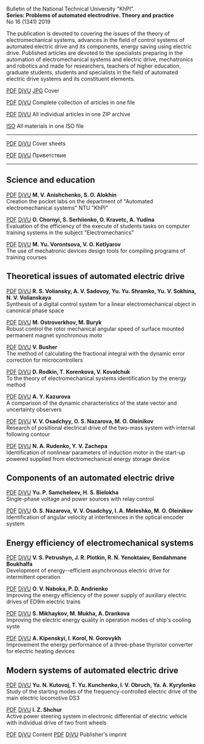 Bulletin of the National Technical University "KhPI".  
**Series: Problems of automated electrodrive. Theory and practice**  
No 16 (1341) 2019

The publication is devoted to covering the issues of the theory of
electromechanical systems, advances in the field of control systems of
automated electric drive and its components, energy saving using
electric drive. Published articles are devoted to the specialists
preparing in the automation of electromechanical systems and electric
drive, mechatronics and robotics and made for researchers, teachers of
higher education, graduate students, students and specialists in the
field of automated electric drive systems and its constituent elements.

[PDF][CoverPDF] [DjVU][CoverDjVU] [JPG][CoverJPG] Cover

[PDF][fullPDF] [DjVU][fullDjVU] Complete collection of articles in one file

[PDF][zipPDF] [DjVU][zipDjVU] All individual articles in one ZIP archive

[ISO][isoALL] All materials in one ISO file

---

[PDF][p001] [DjVU][d001] Cover sheets

[PDF][p01] [DjVU][d01]   Приветствие

---

## Science and education ##

[PDF][p01] [DjVU][d01] **M. V. Anishchenko, S. O. Alokhin**  
Creation the pocket labs on the department of "Automated electromechanical systems" NTU "KhPI"

[PDF][p02] [DjVU][d02] **О. Chornyi, S. Serhiienko, O. Kravetc, A. Yudina**  
Evaluation of the efficiency of the execute of students tasks on computer training systems in the subject "Electromechanics"

[PDF][p03] [DjVU][d03] **M. Yu. Vorontsova, V. O. Kotlyarov**  
The use of mechatronic devices design tools for compiling programs of training courses

## Theoretical issues of automated electric drive ##

[PDF][p04] [DjVU][d04] **R. S. Voliansky, A. V. Sadovoy, Yu. Yu. Shramko, Yu. V. Sokhina, N. V. Volianskaya**  
Synthesis of a digital control system for a linear electromechanical object in canonical phase space

[PDF][p05] [DjVU][d05] **M. Ostroverkhov, M. Buryk**  
Robust control the rotor mechanical angular speed of surface mounted permanent magnet synchronous moto

[PDF][p06] [DjVU][d06] **V. Busher**  
The method of calculating the fractional integral with the dynamic error correction for microcontrollers

[PDF][p07] [DjVU][d07] **D. Rodkin, Т. Korenkova, V. Kovalchuk**  
To the theory of electromechanical systems identification by the energy method

[PDF][p08] [DjVU][d08] **A. Y. Kazurova**  
A comparison of the dynamic characteristics of the state vector and uncertainty observers

[PDF][p09] [DjVU][d09] **V. V. Osadchyy, O. S. Nazarova, M. O. Oleinikov**  
Research of positional electrical drive of the two-mass system with internal following contour

[PDF][p10] [DjVU][d10] **N. A. Rudenko, Y. V. Zachepa**  
Identification of nonlinear parameters of induction motor in the start-up powered supplied from electromechanical energy storage device

## Components of an automated electric drive ##

[PDF][p11] [DjVU][d11] **Yu. P. Samcheleev, H. S. Bielokha**  
Single-phase voltage and power sources with relay control

[PDF][p12] [DjVU][d12] **O. S. Nazarova, V. V. Osadchyy, I. A. Meleshko, M. O. Oleinikov**  
Identification of angular velocity at interferences in the optical encoder system

## Energy efficiency of electromechanical systems ##

[PDF][p13] [DjVU][d13] **V. S. Petrushyn, J. R. Plotkin, R. N. Yenoktaiev, Bendahmane Boukhalfa**  
Development of energy--efficient asynchronous electric drive for intermittent operation

[PDF][p14] [DjVU][d14] **O. V. Naboka, P. D. Andrienko**  
Improving the energy efficiency of the power supply of auxiliary electric drives of ED9m electric trains

[PDF][p15] [DjVU][d15] **S. Mikhaykov, M. Mukha, A. Drankova**  
Improving the electric energy quality in operation modes of ship's cooling syste

[PDF][p16] [DjVU][d16] **A. Kipenskyi, I. Korol, N. Gorovykh**  
Improvement the energy performance of a three-phase thyristor converter for electric heating devices

## Modern systems of automated electric drive ##

[PDF][p17] [DjVU][d17] **Yu. N. Kutovoj, T. Yu. Kunchenko, I. V. Obruch, Ya. A. Kyrylenko**  
Study of the starting modes of the frequency-controlled electric drive of the main electric locomotive DS3

[PDF][p18] [DjVU][d18] **I. Z. Shchur**  
Active power steering system in electronic differential of electric vehicle with individual drive of two front wheels

[PDF][p19] [DjVU][d19] Content
[PDF][p20] [DjVU][d20] Publisher's imprint

[CoverPDF]: paep2019_16_1341_cover.pdf
[CoverDjVU]: paep2019_16_1341_cover.djvu
[CoverJPG]: paep2019_16_1341_cover.jpg
[fullPDF]: paep2019_16_1341.pdf
[fullDjVU]: paep2019_16_1341.djvu
[zipPDF]: paep2019_16_1341_pdf.zip
[zipDjVU]: paep2019_16_1341_djvu.zip
[isoALL]: paep2019_16_1341.iso
[p001]: pdf/00_1_Титул.pdf
[d001]: djvu/00_1_Титул.djvu
[p00]: pdf/00_Приветствие.pdf
[d00]: djvu/00_Приветствие.djvu
[p01]: pdf/01_Анищенко_Алехин.pdf
[d01]: djvu/01_Анищенко_Алехин.djvu
[p02]: pdf/02_Черный_Сергиенко_Кравец_Юдина.pdf
[d02]: djvu/02_Черный_Сергиенко_Кравец_Юдина.djvu
[p03]: pdf/03_Воронцова_Котляров.pdf
[d03]: djvu/03_Воронцова_Котляров.djvu
[p04]: pdf/04_Волянский_Садовой_Шрамко_Сохина_Волянская.pdf
[d04]: djvu/04_Волянский_Садовой_Шрамко_Сохина_Волянская.djvu
[p05]: pdf/05_Островерхов_Бурик.pdf
[d05]: djvu/05_Островерхов_Бурик.djvu
[p06]: pdf/06_Бушер.pdf
[d06]: djvu/06_Бушер.djvu
[p07]: pdf/07_Родькин_Коренькова_Ковальчук.pdf
[d07]: djvu/07_Родькин_Коренькова_Ковальчук.djvu
[p08]: pdf/08_Казурова.pdf
[d08]: djvu/08_Казурова.djvu
[p09]: pdf/09_Осадчий_Назарова_Олейников.pdf
[d09]: djvu/09_Осадчий_Назарова_Олейников.djvu
[p10]: pdf/10_Руденко_Зачепа.pdf
[d10]: djvu/10_Руденко_Зачепа.djvu
[p11]: pdf/11_Самчелеев_Белоха.pdf
[d11]: djvu/11_Самчелеев_Белоха.djvu
[p12]: pdf/12_Назарова_Осадчий_Мелешко_Олейников.pdf
[d12]: djvu/12_Назарова_Осадчий_Мелешко_Олейников.djvu
[p13]: pdf/13_Петрушин_Плоткин_Еноктаев_БендахманБухалфа.pdf
[d13]: djvu/13_Петрушин_Плоткин_Еноктаев_БендахманБухалфа.djvu
[p14]: pdf/14_Набока_Андриенко.pdf
[d14]: djvu/14_Набока_Андриенко.djvu
[p15]: pdf/15_Михайков_Муха_Дранкова.pdf
[d15]: djvu/15_Михайков_Муха_Дранкова.djvu
[p16]: pdf/16_Кипенский_Король_Горовых.pdf
[d16]: djvu/16_Кипенский_Король_Горовых.djvu
[p17]: pdf/17_Кутовой_Кунченко_Обруч_Кириленко.pdf
[d17]: djvu/17_Кутовой_Кунченко_Обруч_Кириленко.djvu
[p18]: pdf/18_Щур.pdf
[d18]: djvu/18_Щур.djvu
[p19]: pdf/19_Содержание.pdf
[d19]: djvu/19_Содержание.djvu
[p20]: pdf/20_Выходные_данные.pdf
[d20]: djvu/20_Выходные_данные.djvu
